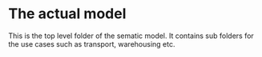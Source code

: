 # The actual model

This is the top level folder of the sematic model. It contains sub folders for the use cases such as transport, warehousing etc.